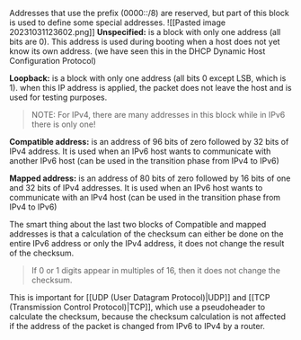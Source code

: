 Addresses that use the prefix (0000::/8) are reserved, but part of this block is used to define some special addresses.
![[Pasted image 20231031123602.png]]
**Unspecified:** is a block with only one address (all bits are 0). This address is used during booting when a host does not yet know its own address.
(we have seen this in the DHCP Dynamic Host Configuration Protocol)

**Loopback:** is a block with only one address (all bits 0 except LSB, which is 1). when this IP address is applied, the packet does not leave the host and is used for testing purposes.
>NOTE: For IPv4, there are many addresses in this block while in IPv6 there is only one!

**Compatible address:** is an address of 96 bits of zero followed by 32 bits of IPv4 address. It is used when an IPv6 host wants to communicate with another IPv6 host (can be used in the transition phase from IPv4 to IPv6)

**Mapped address:** is an address of 80 bits of zero followed by 16 bits of one and 32 bits of IPv4 addresses. It is used when an IPv6 host wants to communicate with an IPv4 host (can be used in the transition phase from IPv4 to IPv6)

The smart thing about the last two blocks of Compatible and mapped addresses is that a calculation of the checksum can either be done on the entire IPv6 address or only the IPv4 address, it does not change the result of the checksum. 
>If 0 or 1 digits appear in multiples of 16, then it does not change the checksum.

This is important for [[UDP (User Datagram Protocol)|UDP]] and [[TCP (Transmission Control Protocol)|TCP]], which use a pseudoheader to calculate the checksum,
because the checksum calculation is not affected if the address of the packet is changed from
IPv6 to IPv4 by a router.

